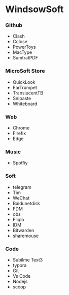 # WindsowSoft



### Github

- Clash
- Cclose
- PowerToys
- MacType
- SumtratPDF

### MicroSoft Store

- QuickLook
- EarTrumpet
- TranslucentTB
- Snipaste
- Whiteboard
### Web

- Chrome
- Firefix
- Edge

### Music

- Spotfiy

### Soft

- telegram
- Tim
- WeChat
- Baidunetdisk
- FDM
- obs
- Fliqlo
- IDM
- Bitwarden
- sharemouse

### Code

- Subilme Text3
- typora
- Git
- Vs Code
- Nodejs
- scoop

